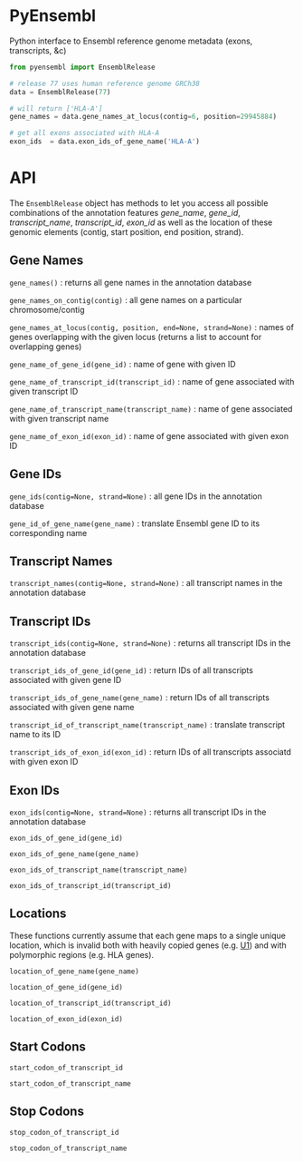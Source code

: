 PyEnsembl
=======

Python interface to Ensembl reference genome metadata (exons, transcripts, &c)

```python
from pyensembl import EnsemblRelease

# release 77 uses human reference genome GRCh38
data = EnsemblRelease(77)

# will return ['HLA-A']
gene_names = data.gene_names_at_locus(contig=6, position=29945884)

# get all exons associated with HLA-A
exon_ids  = data.exon_ids_of_gene_name('HLA-A')
```

# API

The `EnsemblRelease` object has methods to let you access all possible
combinations of the annotation features *gene\_name*, *gene\_id*,
*transcript\_name*, *transcript\_id*, *exon\_id* as well as the location of
these genomic elements (contig, start position, end position, strand).

## Gene Names

`gene_names()`
: returns all gene names in the annotation database

`gene_names_on_contig(contig)`
: all gene names on a particular chromosome/contig

`gene_names_at_locus(contig, position, end=None, strand=None)`
: names of genes overlapping with the given locus
(returns a list to account for overlapping genes)

`gene_name_of_gene_id(gene_id)`
: name of gene with given ID

`gene_name_of_transcript_id(transcript_id)`
: name of gene associated with given transcript ID

`gene_name_of_transcript_name(transcript_name)`
: name of gene associated with given transcript name

`gene_name_of_exon_id(exon_id)`
: name of gene associated with given exon ID


## Gene IDs

`gene_ids(contig=None, strand=None)`
: all gene IDs in the annotation database

`gene_id_of_gene_name(gene_name)`
: translate Ensembl gene ID to its corresponding name


## Transcript Names

`transcript_names(contig=None, strand=None)`
: all transcript names in the annotation database

## Transcript IDs

`transcript_ids(contig=None, strand=None)`
: returns all transcript IDs in the annotation database

`transcript_ids_of_gene_id(gene_id)`
: return IDs of all transcripts associated with given gene ID

`transcript_ids_of_gene_name(gene_name)`
: return IDs of all transcripts associated with given gene name

`transcript_id_of_transcript_name(transcript_name)`
: translate transcript name to its ID

`transcript_ids_of_exon_id(exon_id)`
: return IDs of all transcripts associatd with given exon ID


## Exon IDs

`exon_ids(contig=None, strand=None)`
: returns all transcript IDs in the annotation database

`exon_ids_of_gene_id(gene_id)`

`exon_ids_of_gene_name(gene_name)`

`exon_ids_of_transcript_name(transcript_name)`

`exon_ids_of_transcript_id(transcript_id)`


## Locations

These functions currently assume that each gene maps to a single unique
location, which is invalid both with heavily copied genes
(e.g. [U1](http://en.wikipedia.org/wiki/U1_spliceosomal_RNA)) and with
polymorphic regions (e.g. HLA genes).

`location_of_gene_name(gene_name)`

`location_of_gene_id(gene_id)`

`location_of_transcript_id(transcript_id)`

`location_of_exon_id(exon_id)`


## Start Codons

`start_codon_of_transcript_id`

`start_codon_of_transcript_name`


## Stop Codons

`stop_codon_of_transcript_id`

`stop_codon_of_transcript_name`
